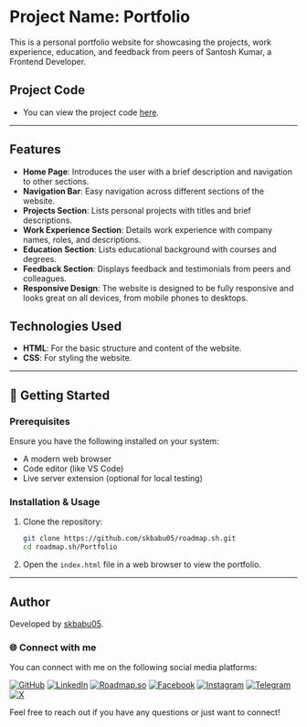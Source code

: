 # Project Name: Portfolio

This is a personal portfolio website for showcasing the projects, work experience, education, and feedback from peers of Santosh Kumar, a Frontend Developer.

## Project Code

* You can view the project code [here](https://github.com/skbabu05/roadmap.sh/tree/main/Portfolio).

---

## Features

* **Home Page**: Introduces the user with a brief description and navigation to other sections.
* **Navigation Bar**: Easy navigation across different sections of the website.
* **Projects Section**: Lists personal projects with titles and brief descriptions.
* **Work Experience Section**: Details work experience with company names, roles, and descriptions.
* **Education Section**: Lists educational background with courses and degrees.
* **Feedback Section**: Displays feedback and testimonials from peers and colleagues.
* **Responsive Design**: The website is designed to be fully responsive and looks great on all devices, from mobile phones to desktops.

## Technologies Used

- **HTML**: For the basic structure and content of the website.
- **CSS**: For styling the website.

---

## 🚀 Getting Started

### Prerequisites

Ensure you have the following installed on your system:

- A modern web browser
- Code editor (like VS Code)
- Live server extension (optional for local testing)

### Installation & Usage

1. Clone the repository:
    ```bash
    git clone https://github.com/skbabu05/roadmap.sh.git
    cd roadmap.sh/Portfolio
    ```
2. Open the `index.html` file in a web browser to view the portfolio.

---

## Author

Developed by [skbabu05](https://github.com/skbabu05).

### 🌐 Connect with me

You can connect with me on the following social media platforms:

[![GitHub](https://img.shields.io/badge/GitHub-181717?style=for-the-badge&logo=github&logoColor=white)](https://github.com/skbabu05) [![LinkedIn](https://img.shields.io/badge/LinkedIn-0077B5?style=for-the-badge&logo=linkedin&logoColor=white)](https://www.linkedin.com/in/skbabu05/) [![Roadmap.so](https://img.shields.io/badge/Roadmap.so-000000?style=for-the-badge&logo=roadmap.sh&logoColor=white)](https://roadmap.sh/u/skbabu05) [![Facebook](https://img.shields.io/badge/Facebook-1877F2?style=for-the-badge&logo=facebook&logoColor=white)](https://www.facebook.com/skbabu05) [![Instagram](https://img.shields.io/badge/Instagram-E4405F?style=for-the-badge&logo=instagram&logoColor=white)](https://www.instagram.com/skbabu_5/) [![Telegram](https://img.shields.io/badge/Telegram-2CA5E0?style=for-the-badge&logo=telegram&logoColor=white)](https://t.me/skbabu05) [![X](https://img.shields.io/badge/X-000000?style=for-the-badge&logo=x&logoColor=white)](https://x.com/skbabu05)

Feel free to reach out if you have any questions or just want to connect!
